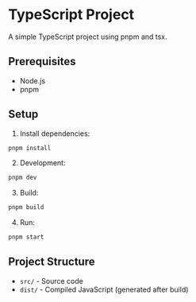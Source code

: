 # TypeScript Project

A simple TypeScript project using pnpm and tsx.

## Prerequisites

-   Node.js
-   pnpm

## Setup

1. Install dependencies:

```bash
pnpm install
```

2. Development:

```bash
pnpm dev
```

3. Build:

```bash
pnpm build
```

4. Run:

```bash
pnpm start
```

## Project Structure

-   `src/` - Source code
-   `dist/` - Compiled JavaScript (generated after build)
